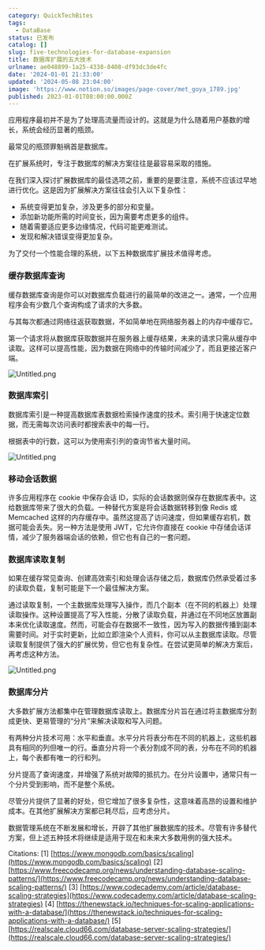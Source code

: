 ```yaml
---
category: QuickTechBites
tags:
  - DataBase
status: 已发布
catalog: []
slug: five-technologies-for-database-expansion
title: 数据库扩展的五大技术
urlname: ae048899-1a25-4338-8408-df93dc3de4fc
date: '2024-01-01 21:33:00'
updated: '2024-05-08 23:04:00'
image: 'https://www.notion.so/images/page-cover/met_goya_1789.jpg'
published: 2023-01-01T08:00:00.000Z
---
```


应用程序最初并不是为了处理高流量而设计的。这就是为什么随着用户基数的增长，系统会经历显著的瓶颈。


最常见的瓶颈罪魁祸首是数据库。


在扩展系统时，专注于数据库的解决方案往往是最容易采取的措施。


在我们深入探讨扩展数据库的最佳选项之前，重要的是要注意，系统不应该过早地进行优化。这是因为扩展解决方案往往会引入以下复杂性：

- 系统变得更加复杂，涉及更多的部分和变量。
- 添加新功能所需的时间变长，因为需要考虑更多的组件。
- 随着需要适应更多边缘情况，代码可能更难测试。
- 发现和解决错误变得更加复杂。

为了交付一个性能合理的系统，以下五种数据库扩展技术值得考虑。


### **缓存数据库查询**


缓存数据库查询是你可以对数据库负载进行的最简单的改进之一。通常，一个应用程序会有少数几个查询构成了请求的大多数。


与其每次都通过网络往返获取数据，不如简单地在网络服务器上的内存中缓存它。


第一个请求将从数据库获取数据并在服务器上缓存结果，未来的请求只需从缓存中读取。这样可以提高性能，因为数据在网络中的传输时间减少了，而且更接近客户端。


![Untitled.png](https://prod-files-secure.s3.us-west-2.amazonaws.com/5d24fe63-e567-4804-86f9-9fdc62e13082/90ccd300-8cb4-4392-a93f-76f7d0b7f352/Untitled.png?X-Amz-Algorithm=AWS4-HMAC-SHA256&X-Amz-Content-Sha256=UNSIGNED-PAYLOAD&X-Amz-Credential=ASIAZI2LB466WU7JDYBV%2F20250303%2Fus-west-2%2Fs3%2Faws4_request&X-Amz-Date=20250303T213655Z&X-Amz-Expires=3600&X-Amz-Security-Token=IQoJb3JpZ2luX2VjEKX%2F%2F%2F%2F%2F%2F%2F%2F%2F%2FwEaCXVzLXdlc3QtMiJHMEUCIGmT6YvnB4ckqvFdGfawC6LBa86jUm0D%2Bs2zVWKxNGxEAiEA68CBuCAY8XTbv27u64JhdnEXho3sJqaaMr5fFlKAd%2FEqiAQI3v%2F%2F%2F%2F%2F%2F%2F%2F%2F%2FARAAGgw2Mzc0MjMxODM4MDUiDB29lYOD3KMYfnx60CrcA%2F7C1CJFjuVJf9vAuPa74Zopal5WDzvSV%2B%2BWl8L5BQ3UQY0WpsDfTtoY%2FU6W9Elrf1XrijHKmoKjsVVxOPCmw97%2Fc1R76RNHdkrUdqAKkZ%2Fp7HUdXcyXttO7Q9bsBPPJ9w0uBhOIs7XRpXPWspiP2tn8MEkqhQm9OJ4ve%2FX0w4yY0Akk6gcIqTKY3Is5N%2FVtDsY4xVJOu1DYrofPSgIkIICu8%2FerbtzmSUx9SMuKbnaUN%2BHcbT5t7Sdya8lR3%2B1xmdomvA3dtEPSypBvhNxjXAqM%2BbCWhD13rMYrydhnrW3zXeWw2ewzGNK8hn5anHMaJZIER09dGEWzQJW9KKR2fjHgk3FIhiD14cnfCR8svy9jUW3wozmc4Dsi3zxPzvnVEx3z5vnbwYTGCG%2FPTecxca0quRJobinPy9In9dIF53mIYffUvvtkJ2f5tHnoVdlaXTo8n2PeD%2F9%2F5U8fT7OpeHYjNNg%2B%2B9zTtS0HfAKwwHQUDUBTCjMtRcwHNtsGtBR5uDOExiMSlMff9bgj61yuckO7aTINa3%2BObwHHKHRAHECkG3cRx3lo7MGJLYJtyhN2L337vM8Rw5WpEyOa595n%2BvoIV651KQLBxu8SmvrABPSFfQ7e5jPLFaUWsTgUMM63mL4GOqUB5rvh9ppj1o2kSwZEa3IE1l0ohwWvOsIuNmkMkARBA%2Fd3XDn3MQnMwoFb%2F5eTg9VLIJ%2FfGQdHFH%2FmELqjKdcgV%2Fcc0j3LuMcUhIwuvf42PJYohO5egx33AUuPl6nXYqIY%2BpDxoHvNIGT08%2BUI2cKZSkT6%2FO6uv%2BnKntOrsrtny2ab4ngg7fOk8eCTCwH2GFw7LTghMUVIjpOlbEqtID%2BnvCphE%2FAd&X-Amz-Signature=7287ed9cd5e188d9609d44f12c9ccf49df4e89235f9379f6f77616c52813ad14&X-Amz-SignedHeaders=host&x-id=GetObject)


### **数据库索引**


数据库索引是一种提高数据库表数据检索操作速度的技术。索引用于快速定位数据，而无需每次访问表时都搜索表中的每一行。


根据表中的行数，这可以为使用索引列的查询节省大量时间。


![Untitled.png](https://prod-files-secure.s3.us-west-2.amazonaws.com/5d24fe63-e567-4804-86f9-9fdc62e13082/d4109739-24f9-4adf-abd6-8eec0d12f3c8/Untitled.png?X-Amz-Algorithm=AWS4-HMAC-SHA256&X-Amz-Content-Sha256=UNSIGNED-PAYLOAD&X-Amz-Credential=ASIAZI2LB466WU7JDYBV%2F20250303%2Fus-west-2%2Fs3%2Faws4_request&X-Amz-Date=20250303T213655Z&X-Amz-Expires=3600&X-Amz-Security-Token=IQoJb3JpZ2luX2VjEKX%2F%2F%2F%2F%2F%2F%2F%2F%2F%2FwEaCXVzLXdlc3QtMiJHMEUCIGmT6YvnB4ckqvFdGfawC6LBa86jUm0D%2Bs2zVWKxNGxEAiEA68CBuCAY8XTbv27u64JhdnEXho3sJqaaMr5fFlKAd%2FEqiAQI3v%2F%2F%2F%2F%2F%2F%2F%2F%2F%2FARAAGgw2Mzc0MjMxODM4MDUiDB29lYOD3KMYfnx60CrcA%2F7C1CJFjuVJf9vAuPa74Zopal5WDzvSV%2B%2BWl8L5BQ3UQY0WpsDfTtoY%2FU6W9Elrf1XrijHKmoKjsVVxOPCmw97%2Fc1R76RNHdkrUdqAKkZ%2Fp7HUdXcyXttO7Q9bsBPPJ9w0uBhOIs7XRpXPWspiP2tn8MEkqhQm9OJ4ve%2FX0w4yY0Akk6gcIqTKY3Is5N%2FVtDsY4xVJOu1DYrofPSgIkIICu8%2FerbtzmSUx9SMuKbnaUN%2BHcbT5t7Sdya8lR3%2B1xmdomvA3dtEPSypBvhNxjXAqM%2BbCWhD13rMYrydhnrW3zXeWw2ewzGNK8hn5anHMaJZIER09dGEWzQJW9KKR2fjHgk3FIhiD14cnfCR8svy9jUW3wozmc4Dsi3zxPzvnVEx3z5vnbwYTGCG%2FPTecxca0quRJobinPy9In9dIF53mIYffUvvtkJ2f5tHnoVdlaXTo8n2PeD%2F9%2F5U8fT7OpeHYjNNg%2B%2B9zTtS0HfAKwwHQUDUBTCjMtRcwHNtsGtBR5uDOExiMSlMff9bgj61yuckO7aTINa3%2BObwHHKHRAHECkG3cRx3lo7MGJLYJtyhN2L337vM8Rw5WpEyOa595n%2BvoIV651KQLBxu8SmvrABPSFfQ7e5jPLFaUWsTgUMM63mL4GOqUB5rvh9ppj1o2kSwZEa3IE1l0ohwWvOsIuNmkMkARBA%2Fd3XDn3MQnMwoFb%2F5eTg9VLIJ%2FfGQdHFH%2FmELqjKdcgV%2Fcc0j3LuMcUhIwuvf42PJYohO5egx33AUuPl6nXYqIY%2BpDxoHvNIGT08%2BUI2cKZSkT6%2FO6uv%2BnKntOrsrtny2ab4ngg7fOk8eCTCwH2GFw7LTghMUVIjpOlbEqtID%2BnvCphE%2FAd&X-Amz-Signature=fb1d2b667aca12ac24c38ddc85cc941776bbaace81f456eb2ca7b7f3b1f30bc2&X-Amz-SignedHeaders=host&x-id=GetObject)


### **移动会话数据**


许多应用程序在 cookie 中保存会话 ID，实际的会话数据则保存在数据库表中。这给数据库带来了很大的负载。一种替代方案是将会话数据转移到像 Redis 或 Memcached 这样的内存缓存中。虽然这提高了访问速度，但如果缓存宕机，数据可能会丢失。另一种方法是使用 JWT，它允许你直接在 cookie 中存储会话详情，减少了服务器端会话的依赖，但它也有自己的一套问题。


### **数据库读取复制**


如果在缓存常见查询、创建高效索引和处理会话存储之后，数据库仍然承受着过多的读取负载，复制可能是下一个最佳解决方案。


通过读取复制，一个主数据库处理写入操作，而几个副本（在不同的机器上）处理读取操作。这种设置提高了写入性能，分散了读取负载，并通过在不同地区放置副本来优化读取速度。然而，可能会存在数据不一致性，因为写入的数据传播到副本需要时间。对于实时更新，比如立即渲染个人资料，你可以从主数据库读取。尽管读取复制提供了强大的扩展优势，但它也有复杂性。在尝试更简单的解决方案后，再考虑这种方法。


![Untitled.png](https://prod-files-secure.s3.us-west-2.amazonaws.com/5d24fe63-e567-4804-86f9-9fdc62e13082/24928cbe-8502-42c3-8c51-57b72171cc67/Untitled.png?X-Amz-Algorithm=AWS4-HMAC-SHA256&X-Amz-Content-Sha256=UNSIGNED-PAYLOAD&X-Amz-Credential=ASIAZI2LB466WU7JDYBV%2F20250303%2Fus-west-2%2Fs3%2Faws4_request&X-Amz-Date=20250303T213655Z&X-Amz-Expires=3600&X-Amz-Security-Token=IQoJb3JpZ2luX2VjEKX%2F%2F%2F%2F%2F%2F%2F%2F%2F%2FwEaCXVzLXdlc3QtMiJHMEUCIGmT6YvnB4ckqvFdGfawC6LBa86jUm0D%2Bs2zVWKxNGxEAiEA68CBuCAY8XTbv27u64JhdnEXho3sJqaaMr5fFlKAd%2FEqiAQI3v%2F%2F%2F%2F%2F%2F%2F%2F%2F%2FARAAGgw2Mzc0MjMxODM4MDUiDB29lYOD3KMYfnx60CrcA%2F7C1CJFjuVJf9vAuPa74Zopal5WDzvSV%2B%2BWl8L5BQ3UQY0WpsDfTtoY%2FU6W9Elrf1XrijHKmoKjsVVxOPCmw97%2Fc1R76RNHdkrUdqAKkZ%2Fp7HUdXcyXttO7Q9bsBPPJ9w0uBhOIs7XRpXPWspiP2tn8MEkqhQm9OJ4ve%2FX0w4yY0Akk6gcIqTKY3Is5N%2FVtDsY4xVJOu1DYrofPSgIkIICu8%2FerbtzmSUx9SMuKbnaUN%2BHcbT5t7Sdya8lR3%2B1xmdomvA3dtEPSypBvhNxjXAqM%2BbCWhD13rMYrydhnrW3zXeWw2ewzGNK8hn5anHMaJZIER09dGEWzQJW9KKR2fjHgk3FIhiD14cnfCR8svy9jUW3wozmc4Dsi3zxPzvnVEx3z5vnbwYTGCG%2FPTecxca0quRJobinPy9In9dIF53mIYffUvvtkJ2f5tHnoVdlaXTo8n2PeD%2F9%2F5U8fT7OpeHYjNNg%2B%2B9zTtS0HfAKwwHQUDUBTCjMtRcwHNtsGtBR5uDOExiMSlMff9bgj61yuckO7aTINa3%2BObwHHKHRAHECkG3cRx3lo7MGJLYJtyhN2L337vM8Rw5WpEyOa595n%2BvoIV651KQLBxu8SmvrABPSFfQ7e5jPLFaUWsTgUMM63mL4GOqUB5rvh9ppj1o2kSwZEa3IE1l0ohwWvOsIuNmkMkARBA%2Fd3XDn3MQnMwoFb%2F5eTg9VLIJ%2FfGQdHFH%2FmELqjKdcgV%2Fcc0j3LuMcUhIwuvf42PJYohO5egx33AUuPl6nXYqIY%2BpDxoHvNIGT08%2BUI2cKZSkT6%2FO6uv%2BnKntOrsrtny2ab4ngg7fOk8eCTCwH2GFw7LTghMUVIjpOlbEqtID%2BnvCphE%2FAd&X-Amz-Signature=ce6fa7e8baa69296072c86168c877852aa76a030308e88eabfa8cd0bf4c71677&X-Amz-SignedHeaders=host&x-id=GetObject)


### **数据库分片**


大多数扩展方法都集中在管理数据库读取上。数据库分片旨在通过将主数据库分割成更快、更易管理的“分片”来解决读取和写入问题。


有两种分片技术可用：水平和垂直。水平分片将表分布在不同的机器上，这些机器具有相同的列但唯一的行。垂直分片将一个表分割成不同的表，分布在不同的机器上，每个表都有唯一的行和列。


分片提高了查询速度，并增强了系统对故障的抵抗力。在分片设置中，通常只有一个分片受到影响，而不是整个系统。


尽管分片提供了显著的好处，但它增加了很多复杂性，这意味着高昂的设置和维护成本。在其他扩展解决方案都已耗尽后，应考虑分片。


数据管理系统在不断发展和增长，开辟了其他扩展数据库的技术。尽管有许多替代方案，但上述五种技术将继续是适用于现在和未来大多数用例的强大技术。


Citations:
[1] [https://www.mongodb.com/basics/scaling](https://www.mongodb.com/basics/scaling)
[2] [https://www.freecodecamp.org/news/understanding-database-scaling-patterns/](https://www.freecodecamp.org/news/understanding-database-scaling-patterns/)
[3] [https://www.codecademy.com/article/database-scaling-strategies](https://www.codecademy.com/article/database-scaling-strategies)
[4] [https://thenewstack.io/techniques-for-scaling-applications-with-a-database/](https://thenewstack.io/techniques-for-scaling-applications-with-a-database/)
[5] [https://realscale.cloud66.com/database-server-scaling-strategies/](https://realscale.cloud66.com/database-server-scaling-strategies/)

